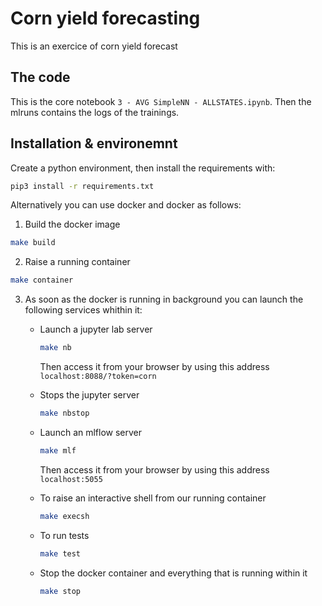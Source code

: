 # Corn yield forecasting

This is an exercice of corn yield forecast

## The code

This is the core notebook `3 - AVG SimpleNN - ALLSTATES.ipynb`.
Then the mlruns contains the logs of the trainings.


## Installation & environemnt

Create a python environment, then install the requirements with:

```bash
pip3 install -r requirements.txt
```

Alternatively you can use docker and docker as follows:

1. Build the docker image

```bash
make build
```

2. Raise a running container

```bash
make container
```

3. As soon as the docker is running in background you can launch the following services whithin it:

    * Launch a jupyter lab server

        ```bash
        make nb
        ```

        Then access it from your browser by using this address `localhost:8088/?token=corn`

    * Stops the jupyter server

        ```bash
        make nbstop
        ```

    * Launch an mlflow server

        ```bash
        make mlf
        ```
        Then access it from your browser by using this address `localhost:5055`

    * To raise an interactive shell from our running container

        ```bash
        make execsh
        ```
        
    * To run tests

        ```bash
        make test
        ```

    * Stop the docker container and everything that is running within it

        ```bash
        make stop
        ```
